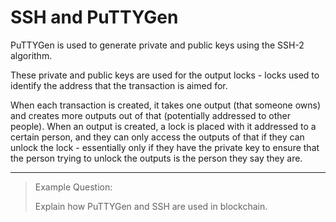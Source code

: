 # SSH and PuTTYGen

PuTTYGen is used to generate private and public keys using the SSH-2 algorithm.

These private and public keys are used for the output locks - locks used to identify the address that the transaction is aimed for. 

When each transaction is created, it takes one output (that someone owns) and creates more outputs out of that (potentially addressed to other people). When an output is created, a lock is placed with it addressed to a certain person, and they can only access the outputs of that if they can unlock the lock - essentially only if they have the private key to ensure that the person trying to unlock the outputs is the person they say they are.

---

> Example Question:
>
> Explain how PuTTYGen and SSH are used in blockchain.

